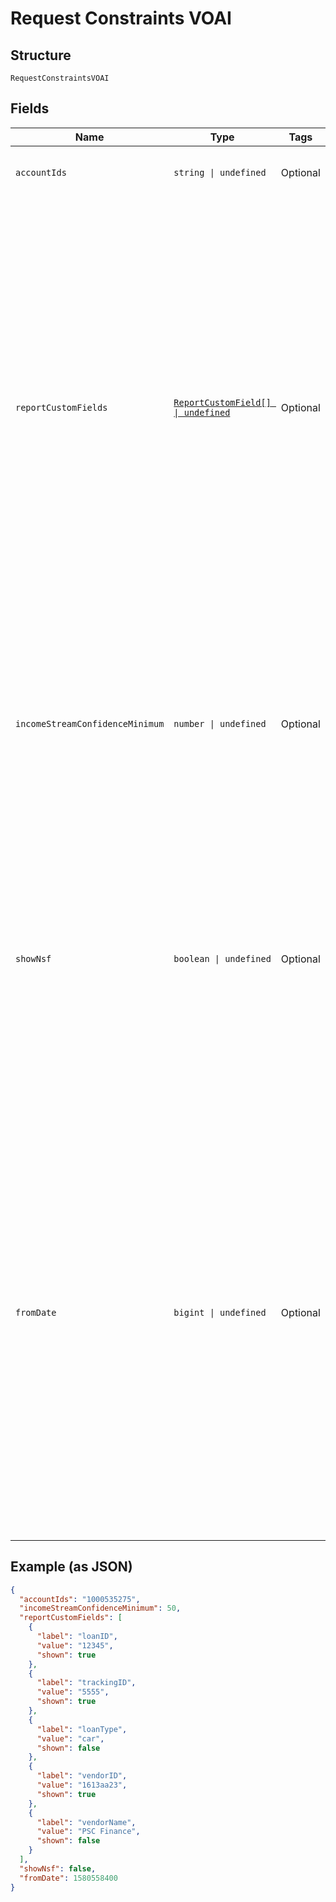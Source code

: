 
# Request Constraints VOAI

## Structure

`RequestConstraintsVOAI`

## Fields

| Name | Type | Tags | Description |
|  --- | --- | --- | --- |
| `accountIds` | `string \| undefined` | Optional | Specific accountIds to be included in the new report. |
| `reportCustomFields` | [`ReportCustomField[] \| undefined`](../../doc/models/report-custom-field.md) | Optional | Designate up to 5 custom fields that you would like associated with the report upon generation by providing a label for the field and a value for the field. Set the shown variable to true if you want the custom field to display in the PDF reports. Set the shown variable to false to limit seeing the variable to JSON, XML report but not in the PDF report. All custom fields will display in the Reseller Billing endpoint.  This is optional. |
| `incomeStreamConfidenceMinimum` | `number \| undefined` | Optional | Include income streams in the report, based on the income stream’s confidence score. <br> <br> **Example**: If you pass in the value 50, then only income streams with a confidence score of 50 or higher are included. |
| `showNsf` | `boolean \| undefined` | Optional | Include the non-sufficient funds (NSF) summary JSON and the NSF summary PDF section in the report. <br> <br>  **Data included**: <br> <br>  * Account  <br> <br>  * Total number of NSF funds  <br> <br>  * Days since the most recent NFS funds fee |
| `fromDate` | `bigint \| undefined` | Optional | The fromDate parameter is an Epoch Timestamp (in seconds), such as '1494449017'. Without this parameter, the report defaults to 61 days if available. Example: ?fromDate={fromDate}. If included, the epoch timestamp should be 10 digits long and be within twelve months of the present day. Extending the epoch timestamp beyond 10 digits will default back to twelve months of data. This query is optional. fromDate can also be passed as a query. |

## Example (as JSON)

```json
{
  "accountIds": "1000535275",
  "incomeStreamConfidenceMinimum": 50,
  "reportCustomFields": [
    {
      "label": "loanID",
      "value": "12345",
      "shown": true
    },
    {
      "label": "trackingID",
      "value": "5555",
      "shown": true
    },
    {
      "label": "loanType",
      "value": "car",
      "shown": false
    },
    {
      "label": "vendorID",
      "value": "1613aa23",
      "shown": true
    },
    {
      "label": "vendorName",
      "value": "PSC Finance",
      "shown": false
    }
  ],
  "showNsf": false,
  "fromDate": 1580558400
}
```

